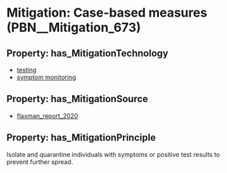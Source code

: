 # Mitigation: __Case-based measures__ (PBN__Mitigation_673)

## Property: has_MitigationTechnology

* [testing](../Technology/PBN__Technology_403)
* [symptom monitoring](../Technology/PBN__Technology_3377)

## Property: has_MitigationSource

* [flaxman_report_2020](../Article/PBN__Article_166)

## Property: has_MitigationPrinciple

Isolate and quarantine individuals with symptoms or positive test results to prevent further spread.

